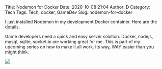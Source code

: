 Title: Nodemon for Docker
Date: 2020-10-08 21:04
Author: D
Category: Tech
Tags: Tech, docker, GameDev
Slug: nodemon-for-docker

I just installed Nodemon in my development Docker container. Here are the details.

Game developers need a quick and easy server solution. Docker, nodejs, mysql, sqlite, socket.io are working great for me. This is part of my upcoming series on how to make it all work. Its way, WAY easier than you might think.

![](https://64zbit.com/content/images/2020/10/image-3.png)